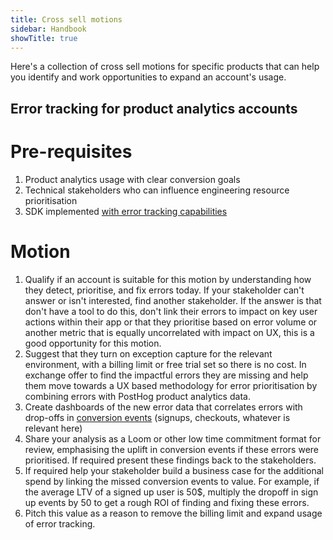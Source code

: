 ```yaml
---
title: Cross sell motions
sidebar: Handbook
showTitle: true
---
```


Here's a collection of cross sell motions for specific products that can help you identify and work opportunities to expand an account's usage. 

## Error tracking for product analytics accounts

# Pre-requisites

1. Product analytics usage with clear conversion goals
2. Technical stakeholders who can influence engineering resource prioritisation
3. SDK implemented [with error tracking capabilities](/docs/error-tracking/start-here#quest-item-capture-your-first-exception)

# Motion

1. Qualify if an account is suitable for this motion by understanding how they detect, prioritise, and fix errors today. If your stakeholder can't answer or isn't interested, find another stakeholder. If the answer is that don't have a tool to do this, don't link their errors to impact on key user actions within their app or that they prioritise based on error volume or another metric that is equally uncorrelated with impact on UX, this is a good opportunity for this motion. 
2. Suggest that they turn on exception capture for the relevant environment, with a billing limit or free trial set so there is no cost. In exchange offer to find the impactful errors they are missing and help them move towards a UX based methodology for error prioritisation by combining errors with PostHog product analytics data.
3. Create dashboards of the new error data that correlates errors with drop-offs in [conversion events](/docs/data/actions) (signups, checkouts, whatever is relevant here)
4. Share your analysis as a Loom or other low time commitment format for review, emphasising the uplift in conversion events if these errors were prioritised. If required present these findings back to the stakeholders.
5. If required help your stakeholder build a business case for the additional spend by linking the missed conversion events to value.  For example, if the average LTV of a signed up user is 50$, multiply the dropoff in sign up events by 50 to get a rough ROI of finding and fixing these errors.
6. Pitch this value as a reason to remove the billing limit and expand usage of error tracking.
